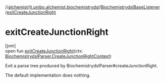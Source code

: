 //[alchemist](../../../index.md)/[it.unibo.alchemist.biochemistrydsl](../index.md)/[BiochemistrydslBaseListener](index.md)/[exitCreateJunctionRight](exit-create-junction-right.md)

# exitCreateJunctionRight

[jvm]\
open fun [exitCreateJunctionRight](exit-create-junction-right.md)(ctx: [BiochemistrydslParser.CreateJunctionRightContext](../-biochemistrydsl-parser/-create-junction-right-context/index.md))

Exit a parse tree produced by BiochemistrydslParser#createJunctionRight. 

The default implementation does nothing.

